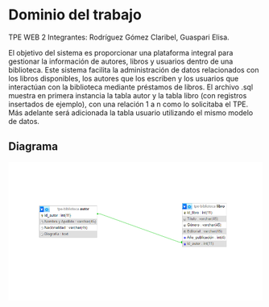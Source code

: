 # Dominio del trabajo
TPE WEB 2
Integrantes: Rodríguez Gómez Claribel, Guaspari Elisa.

El objetivo del sistema es proporcionar una plataforma integral para gestionar la información de autores, libros y usuarios dentro de una biblioteca. Este sistema facilita la administración de datos relacionados con los libros disponibles, los autores que los escriben y los usuarios que interactúan con la biblioteca mediante préstamos de libros.
El archivo .sql muestra en primera instancia la tabla autor y la tabla libro (con registros insertados de ejemplo), con una relación 1 a n como lo solicitaba el TPE. Más adelante será adicionada la tabla usuario utilizando el mismo modelo de datos.

## Diagrama
![Diagrama de la Base de Datos](DiagramaBaseDeDatos.png)
